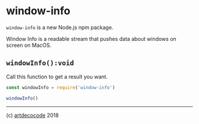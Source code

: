 # window-info

`window-info` is a new Node.js npm package.

Window Info is a readable stream that pushes data about windows on screen on MacOS.

## `windowInfo():void`

Call this function to get a result you want.

```js
const windowInfo = require('window-info')

windowInfo()
```

---

(c) [artdecocode][1] 2018

[1]: https://artdeco.bz
